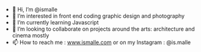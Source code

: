 - 👋 Hi, I’m @ismalle
- 👀 I’m interested in front end coding graphic design and photography
- 🌱 I’m currently learning Javascript
- 💞️ I’m looking to collaborate on projects around the arts: architecture and cinema mostly
- 📫 How to reach me : www.ismalle.com or on my Instagram : @is.malle 

<!---
ismalle/ismalle is a ✨ special ✨ repository because its `README.md` (this file) appears on your GitHub profile.
You can click the Preview link to take a look at your changes.
--->
